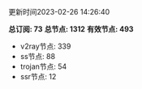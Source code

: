 更新时间2023-02-26 14:26:40

**总订阅: 73**
**总节点: 1312**
**有效节点: 493**
- v2ray节点: 339
- ss节点: 88
- trojan节点: 54
- ssr节点: 12
